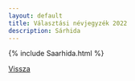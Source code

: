 ```yaml
---
layout: default
title: Választási névjegyzék 2022
description: Sárhida
---
```


{% include Saarhida.html %}

[Vissza](./)